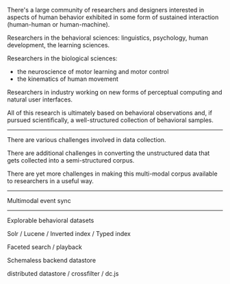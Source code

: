 There's a large community of researchers and designers interested in aspects of
human behavior exhibited in some form of sustained interaction (human-human or
human-machine).

Researchers in the behavioral sciences: linguistics, psychology, human
development, the learning sciences.

Researchers in the biological sciences:
* the neuroscience of motor learning and motor control
* the kinematics of human movement

Researchers in industry working on new forms of perceptual computing and
natural user interfaces.

All of this research is ultimately based on behavioral observations and, if
pursued scientifically, a well-structured collection of behavioral samples.

---

There are various challenges involved in data collection.

There are additional challenges in converting the unstructured data that gets
collected into a semi-structured corpus. 

There are yet more challenges in making this multi-modal corpus available to
researchers in a useful way.

---

Multimodal event sync

---

Explorable behavioral datasets

Solr / Lucene / Inverted index / Typed index

Faceted search / playback

Schemaless backend datastore

distributed datastore / crossfilter / dc.js 
